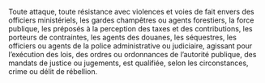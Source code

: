 Toute attaque, toute résistance avec violences et voies de fait envers des officiers ministériels, les gardes champêtres ou agents forestiers, la force publique, les préposés à la perception des taxes et des contributions, les porteurs de contraintes, les agents des douanes, les séquestres, les officiers ou agents de la police administrative ou judiciaire, agissant pour l’exécution des lois, des ordres ou ordonnances de l’autorité publique, des mandats de justice ou jugements, est qualifiée, selon les circonstances, crime ou délit de rébellion.